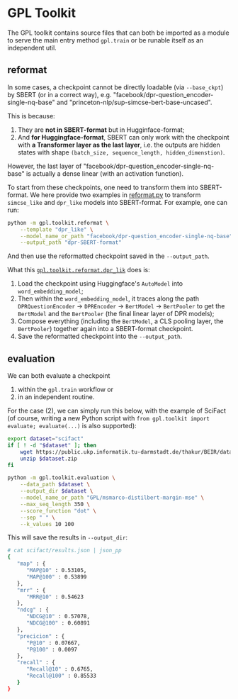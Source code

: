 # GPL Toolkit
The GPL toolkit contains source files that can both be imported as a module to serve the main entry method `gpl.train` or be runable itself as an independent util.

## reformat
In some cases, a checkpoint cannot be directly loadable (via `--base_ckpt`) by SBERT (or in a correct way), e.g. "facebook/dpr-question_encoder-single-nq-base" and "princeton-nlp/sup-simcse-bert-base-uncased". 

This is because:
1. They are **not in SBERT-format** but in Hugginface-format;
2. And **for Huggingface-format**, SBERT can only work with the checkpoint with **a Transformer layer as the last layer**, i.e. the outputs are hidden states with shape `(batch_size, sequence_length, hidden_dimenstion)`.

However, the last layer of "facebook/dpr-question_encoder-single-nq-base" is actually a dense linear (with an activation function).

To start from these checkpoints, one need to transform them into SBERT-format. We here provide two examples in [reformat.py](./reformat.py) to transform `simcse_like` and `dpr_like` models into SBERT-format. For example, one can run:
```bash
python -m gpl.toolkit.reformat \
    --template "dpr_like" \
    --model_name_or_path "facebook/dpr-question_encoder-single-nq-base" \
    --output_path "dpr-SBERT-format"
```
And then use the reformatted checkpoint saved in the `--output_path`.

What this [`gpl.toolkit.reformat.dpr_lik`](https://github.com/UKPLab/gpl/blob/7272222f290dbdc5e4a7f32be070496f05ffaad8/gpl/toolkit/reformat.py#L30) does is:
1. Load the checkpoint using Huggingface's `AutoModel` into `word_embedding_model`;
2. Then within the `word_embedding_model`, it traces along the path `DPRQuestionEncoder` -> `DPREncoder` -> `BertModel` -> `BertPooler` to get the `BertModel` and the `BertPooler` (the final linear layer of DPR models);
3. Compose everything (including the `BertModel`, a CLS pooling layer, the `BertPooler`) together again into a SBERT-format checkpoint.
4. Save the reformatted checkpoint into the `--output_path`.

## evaluation
We can both evaluate a checkpoint 

1. within the `gpl.train` workflow or 
2. in an independent routine. 
    
For the case (2), we can simply run this below, with the example of SciFact (of course, writing a new Python script with `from gpl.toolkit import evaluate; evaluate(...)` is also supported):
```bash
export dataset="scifact"
if [ ! -d "$dataset" ]; then
    wget https://public.ukp.informatik.tu-darmstadt.de/thakur/BEIR/datasets/$dataset.zip
    unzip $dataset.zip
fi

python -m gpl.toolkit.evaluation \
    --data_path $dataset \
    --output_dir $dataset \
    --model_name_or_path "GPL/msmarco-distilbert-margin-mse" \
    --max_seq_length 350 \
    --score_function "dot" \
    --sep " " \
    --k_values 10 100
```
This will save the results in `--output_dir`:
```bash
# cat scifact/results.json | json_pp
{
   "map" : {
      "MAP@10" : 0.53105,
      "MAP@100" : 0.53899
   },
   "mrr" : {
      "MRR@10" : 0.54623
   },
   "ndcg" : {
      "NDCG@10" : 0.57078,
      "NDCG@100" : 0.60891
   },
   "precicion" : {
      "P@10" : 0.07667,
      "P@100" : 0.0097
   },
   "recall" : {
      "Recall@10" : 0.6765,
      "Recall@100" : 0.85533
   }
}
```

